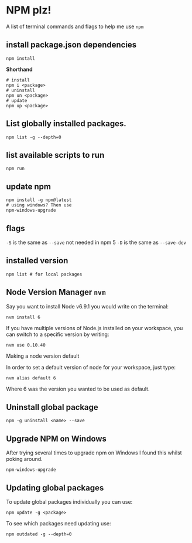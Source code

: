 # NPM plz!

A list of terminal commands and flags to help me use `npm`

## install package.json dependencies

```shell
npm install
```

**Shorthand**

```shell
# install
npm i <package>
# uninstall
npm un <package>
# update
npm up <package>
```

## List globally installed packages.

```shell
npm list -g --depth=0
```

## list available scripts to run

```shell
npm run
```

## update npm

```shell
npm install -g npm@latest
# using windows? Then use
npm-windows-upgrade
```

## flags

`-S` is the same as `--save` not needed in npm 5
`-D` is the same as `--save-dev`

## installed version

```shell
npm list # for local packages
```

## Node Version Manager `nvm`

Say you want to install Node v6.9.1 you would write on the terminal:

```shell
nvm install 6
```

If you have multiple versions of Node.js installed on your workspace, you can switch to a specific version by writing:

```shell
nvm use 0.10.40
```

Making a node version default

In order to set a default version of node for your workspace, just type:

```shell
nvm alias default 6
```

Where 6 was the version you wanted to be used as default.

## Uninstall global package

```shell
npm -g uninstall <name> --save
```

## Upgrade NPM on Windows

After trying several times to upgrade npm on Windows I found this whilst poking around.

```shell
npm-windows-upgrade
```

## Updating global packages

To update global packages individually you can use:

```shell
npm update -g <package>
```

To see which packages need updating use:

```shell
npm outdated -g --depth=0
```
